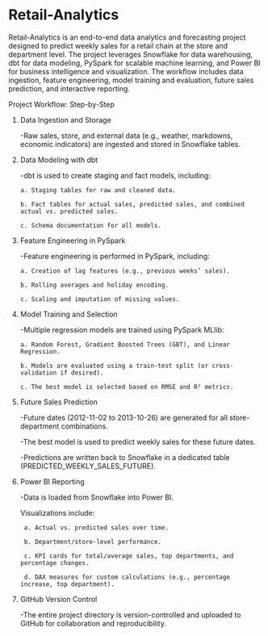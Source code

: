 # Retail-Analytics

Retail-Analytics is an end-to-end data analytics and forecasting project designed to predict weekly sales for a retail chain at the store and department level. The project leverages Snowflake for data warehousing, dbt for data modeling, PySpark for scalable machine learning, and Power BI for business intelligence and visualization. The workflow includes data ingestion, feature engineering, model training and evaluation, future sales prediction, and interactive reporting.

Project Workflow: Step-by-Step

1. Data Ingestion and Storage

   -Raw sales, store, and external data (e.g., weather, markdowns, economic indicators) are ingested and stored in Snowflake tables.

2. Data Modeling with dbt

    -dbt is used to create staging and fact models, including:

       a. Staging tables for raw and cleaned data.

       b. Fact tables for actual sales, predicted sales, and combined actual vs. predicted sales.

       c. Schema documentation for all models.

3. Feature Engineering in PySpark

   -Feature engineering is performed in PySpark, including:

       a. Creation of lag features (e.g., previous weeks’ sales).

       b. Rolling averages and holiday encoding.

       c. Scaling and imputation of missing values.

4. Model Training and Selection

   -Multiple regression models are trained using PySpark MLlib:

       a. Random Forest, Gradient Boosted Trees (GBT), and Linear Regression.

       b. Models are evaluated using a train-test split (or cross-validation if desired).

       c. The best model is selected based on RMSE and R² metrics.

5. Future Sales Prediction

   -Future dates (2012-11-02 to 2013-10-26) are generated for all store-department combinations.

   -The best model is used to predict weekly sales for these future dates.

   -Predictions are written back to Snowflake in a dedicated table (PREDICTED_WEEKLY_SALES_FUTURE).

6. Power BI Reporting

   -Data is loaded from Snowflake into Power BI.

   Visualizations include:

        a. Actual vs. predicted sales over time.

        b. Department/store-level performance.

        c. KPI cards for total/average sales, top departments, and percentage changes.

        d. DAX measures for custom calculations (e.g., percentage increase, top department).

10. GitHub Version Control

     -The entire project directory is version-controlled and uploaded to GitHub for collaboration and reproducibility.
